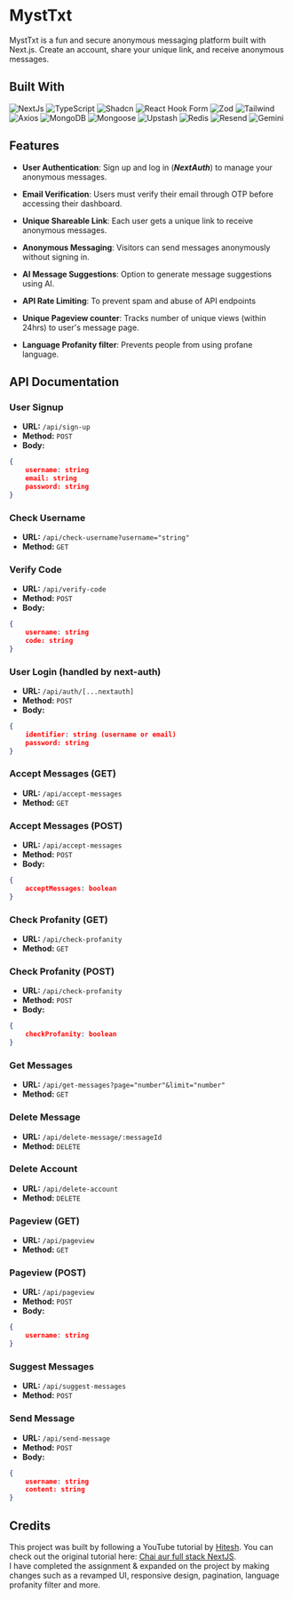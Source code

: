 # MystTxt

MystTxt is a fun and secure anonymous messaging platform built with Next.js. Create an account, share your unique link, and receive anonymous messages.

## Built With

![NextJs](https://img.shields.io/badge/Next.js-000000.svg?style=for-the-badge&logo=nextdotjs&logoColor=white)
![TypeScript](https://img.shields.io/badge/TypeScript-3178C6.svg?style=for-the-badge&logo=TypeScript&logoColor=white)
![Shadcn](https://img.shields.io/badge/shadcn/ui-000000.svg?style=for-the-badge&logo=shadcn/ui&logoColor=white)
![React Hook Form](https://img.shields.io/badge/React%20Hook%20Form-EC5990.svg?style=for-the-badge&logo=React-Hook-Form&logoColor=white)
![Zod](https://img.shields.io/badge/Zod-3E67B1.svg?style=for-the-badge&logo=Zod&logoColor=white)
![Tailwind](https://img.shields.io/badge/Tailwind%20CSS-06B6D4.svg?style=for-the-badge&logo=Tailwind-CSS&logoColor=white)
![Axios](https://img.shields.io/badge/Axios-5A29E4.svg?style=for-the-badge&logo=Axios&logoColor=white)
![MongoDB](https://img.shields.io/badge/MongoDB-47A248.svg?style=for-the-badge&logo=MongoDB&logoColor=white)
![Mongoose](https://img.shields.io/badge/Mongoose-880000.svg?style=for-the-badge&logo=Mongoose&logoColor=white)
![Upstash](https://img.shields.io/badge/Upstash-00E9A3.svg?style=for-the-badge&logo=Upstash&logoColor=white)
![Redis](https://img.shields.io/badge/Redis-FF4438.svg?style=for-the-badge&logo=Redis&logoColor=white)
![Resend](https://img.shields.io/badge/Resend-000000.svg?style=for-the-badge&logo=Resend&logoColor=white)
![Gemini](https://img.shields.io/badge/Google%20Gemini-8E75B2.svg?style=for-the-badge&logo=Google-Gemini&logoColor=white)

## Features

- **User Authentication**: Sign up and log in (**_NextAuth_**) to manage your anonymous messages.

- **Email Verification**: Users must verify their email through OTP before accessing their dashboard.

- **Unique Shareable Link**: Each user gets a unique link to receive anonymous messages.

- **Anonymous Messaging**: Visitors can send messages anonymously without signing in.

- **AI Message Suggestions**: Option to generate message suggestions using AI.

- **API Rate Limiting**: To prevent spam and abuse of API endpoints

- **Unique Pageview counter**: Tracks number of unique views (within 24hrs) to user's message page.

- **Language Profanity filter**: Prevents people from using profane language.

## API Documentation

### User Signup

- **URL:** `/api/sign-up`
- **Method:** `POST`
- **Body:**

```json
{
    username: string
    email: string
    password: string
}
```

### Check Username

- **URL:** `/api/check-username?username="string"`
- **Method:** `GET`

### Verify Code

- **URL:** `/api/verify-code`
- **Method:** `POST`
- **Body:**

```json
{
    username: string
    code: string
}
```

### User Login (handled by next-auth)

- **URL:** `/api/auth/[...nextauth]`
- **Method:** `POST`
- **Body:**

```json
{
    identifier: string (username or email)
    password: string
}
```

### Accept Messages (GET)

- **URL:** `/api/accept-messages`
- **Method:** `GET`

### Accept Messages (POST)

- **URL:** `/api/accept-messages`
- **Method:** `POST`
- **Body:**

```json
{
    acceptMessages: boolean
}
```

### Check Profanity (GET)

- **URL:** `/api/check-profanity`
- **Method:** `GET`

### Check Profanity (POST)

- **URL:** `/api/check-profanity`
- **Method:** `POST`
- **Body:**

```json
{
    checkProfanity: boolean
}
```

### Get Messages

- **URL:** `/api/get-messages?page="number"&limit="number"`
- **Method:** `GET`

### Delete Message

- **URL:** `/api/delete-message/:messageId`
- **Method:** `DELETE`

### Delete Account

- **URL:** `/api/delete-account`
- **Method:** `DELETE`

### Pageview (GET)

- **URL:** `/api/pageview`
- **Method:** `GET`

### Pageview (POST)

- **URL:** `/api/pageview`
- **Method:** `POST`
- **Body:**

```json
{
    username: string
}
```

### Suggest Messages

- **URL:** `/api/suggest-messages`
- **Method:** `POST`

### Send Message

- **URL:** `/api/send-message`
- **Method:** `POST`
- **Body:**

```json
{
    username: string
    content: string
}
```

## Credits

This project was built by following a YouTube tutorial by [Hitesh](https://github.com/hiteshchoudhary). You can check out the original tutorial here: [Chai aur full stack NextJS](https://youtube.com/playlist?list=PLu71SKxNbfoBAaWGtn9GA2PTw0HO0tXzq&si=4upjwfZxyC_2AOtL).
<br/>
I have completed the assignment & expanded on the project by making changes such as a revamped UI, responsive design, pagination, language profanity filter and more.
